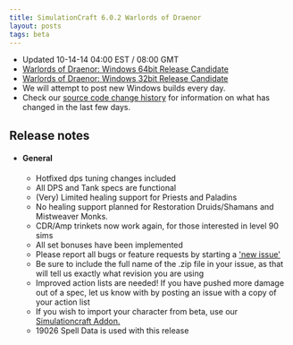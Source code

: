 ```yaml
---
title: SimulationCraft 6.0.2 Warlords of Draenor
layout: posts
tags: beta
---
```

* Updated 10-14-14 04:00 EST / 08:00 GMT 
* [Warlords of Draenor: Windows 64bit Release Candidate ](http://downloads.simulationcraft.org/simc-602-1-win64-10-14-90defbb.zip)
* [Warlords of Draenor: Windows 32bit Release Candidate ](http://downloads.simulationcraft.org/simc-602-1-win32-10-14-90defbb.zip)
* We will attempt to post new Windows builds every day.
* Check our [source code change history](https://code.google.com/p/simulationcraft/source/list?name=master) for information on what has changed in the last few days.
## Release notes
* #### General
    * Hotfixed dps tuning changes included
    * All DPS and Tank specs are functional
	* (Very) Limited healing support for Priests and Paladins
	* No healing support planned for Restoration Druids/Shamans and Mistweaver Monks.
	* CDR/Amp trinkets now work again, for those interested in level 90 sims
    * All set bonuses have been implemented
    * Please report all bugs or feature requests by starting a ['new issue'](https://code.google.com/p/simulationcraft/issues/list)
	* Be sure to include the full name of the .zip file in your issue, as that will tell us exactly what revision you are using
    * Improved action lists are needed! If you have pushed more damage out of a spec, let us know with by posting an issue with a copy of your action list
    * If you wish to import your character from beta, use our [Simulationcraft Addon.](http://www.curse.com/addons/wow/simulationcraft)
    * 19026 Spell Data is used with this release